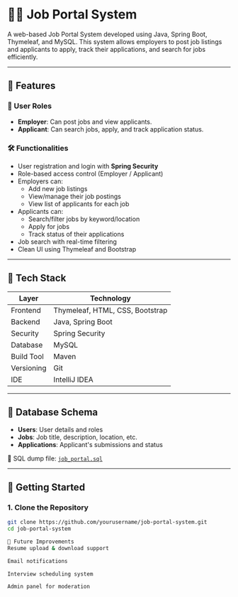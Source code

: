 # 🧑‍💼 Job Portal System

A web-based Job Portal System developed using Java, Spring Boot, Thymeleaf, and MySQL. This system allows employers to post job listings and applicants to apply, track their applications, and search for jobs efficiently.

---

## 📌 Features

### 👥 User Roles
- **Employer**: Can post jobs and view applicants.
- **Applicant**: Can search jobs, apply, and track application status.

### 🛠 Functionalities
- User registration and login with **Spring Security**
- Role-based access control (Employer / Applicant)
- Employers can:
  - Add new job listings
  - View/manage their job postings
  - View list of applicants for each job
- Applicants can:
  - Search/filter jobs by keyword/location
  - Apply for jobs
  - Track status of their applications
- Job search with real-time filtering
- Clean UI using Thymeleaf and Bootstrap

---

## 🧰 Tech Stack

| Layer       | Technology                      |
|-------------|----------------------------------|
| Frontend    | Thymeleaf, HTML, CSS, Bootstrap |
| Backend     | Java, Spring Boot               |
| Security    | Spring Security                 |
| Database    | MySQL                           |
| Build Tool  | Maven                           |
| Versioning  | Git                             |
| IDE         | IntelliJ IDEA                   |

---

## 📂 Database Schema

- **Users**: User details and roles
- **Jobs**: Job title, description, location, etc.
- **Applications**: Applicant's submissions and status

📌 SQL dump file: [`job_portal.sql`](./job_portal.sql)

---

## 🚀 Getting Started

### 1. Clone the Repository

```bash
git clone https://github.com/yourusername/job-portal-system.git
cd job-portal-system

📌 Future Improvements
Resume upload & download support

Email notifications

Interview scheduling system

Admin panel for moderation


